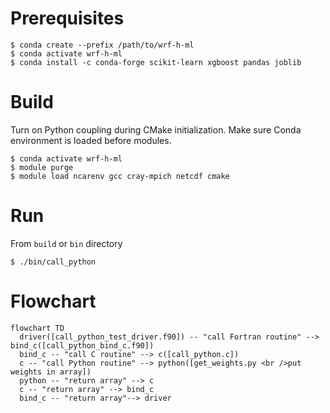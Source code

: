 # Prerequisites
```
$ conda create --prefix /path/to/wrf-h-ml
$ conda activate wrf-h-ml
$ conda install -c conda-forge scikit-learn xgboost pandas joblib
```

# Build
Turn on Python coupling during CMake initialization.
Make sure Conda environment is loaded before modules.

```
$ conda activate wrf-h-ml
$ module purge
$ module load ncarenv gcc cray-mpich netcdf cmake
```

# Run
From `build` or `bin` directory
```
$ ./bin/call_python
```

# Flowchart
```mermaid
flowchart TD
  driver([call_python_test_driver.f90]) -- "call Fortran routine" --> bind_c([call_python_bind_c.f90])
  bind_c -- "call C routine" --> c([call_python.c])
  c -- "call Python routine" --> python([get_weights.py <br />put weights in array])
  python -- "return array" --> c
  c -- "return array" --> bind_c
  bind_c -- "return array"--> driver
```
